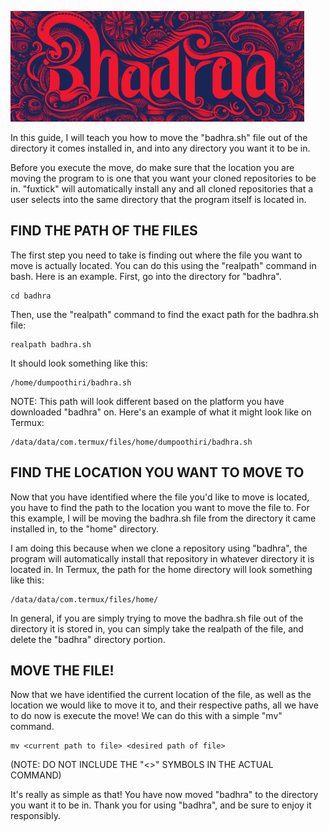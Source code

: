 ![badhra-Logo](badhralogo.png)

In this guide, I will teach you how to move the "badhra.sh" file out of the directory it comes installed in, and into any directory you want it to be in. 

Before you execute the move, do make sure that the location you are moving the program to is one that you want your cloned repositories to be in. "fuxtick" will automatically install any and all cloned repositories that a user selects into the same directory that the program itself is located in.
## FIND THE PATH OF THE FILES
The first step you need to take is finding out where the file you want to move is actually located. You can do this using the "realpath" command in bash. Here is an example.
First, go into the directory for "badhra".
```
cd badhra
```
Then, use the "realpath" command to find the exact path for the badhra.sh file:
```
realpath badhra.sh
```
It should look something like this:
```
/home/dumpoothiri/badhra.sh
```
NOTE: This path will look different based on the platform you have downloaded "badhra" on. Here's an example of what it might look like on Termux:
```
/data/data/com.termux/files/home/dumpoothiri/badhra.sh
```
## FIND THE LOCATION YOU WANT TO MOVE TO
Now that you have identified where the file you'd like to move is located, you have to find the path to the location you want to move the file to.
For this example, I will be moving the badhra.sh file from the directory it came installed in, to the "home" directory. 

I am doing this because when we clone a repository using "badhra", the program will automatically install that repository in whatever directory it is located in.
In Termux, the path for the home directory will look something like this:
```
/data/data/com.termux/files/home/
```
In general, if you are simply trying to move the badhra.sh file out of the directory it is stored in, you can simply take the realpath of the file, and delete the "badhra" directory portion.
## MOVE THE FILE!
Now that we have identified the current location of the file, as well as the location we would like to move it to, and their respective paths, all we have to do now is execute the move!
We can do this with a simple "mv" command.
```
mv <current path to file> <desired path of file>
```
(NOTE: DO NOT INCLUDE THE "<>" SYMBOLS IN THE ACTUAL COMMAND)

It's really as simple as that! You have now moved "badhra" to the directory you want it to be in. Thank you for using "badhra", and be sure to enjoy it responsibly.
